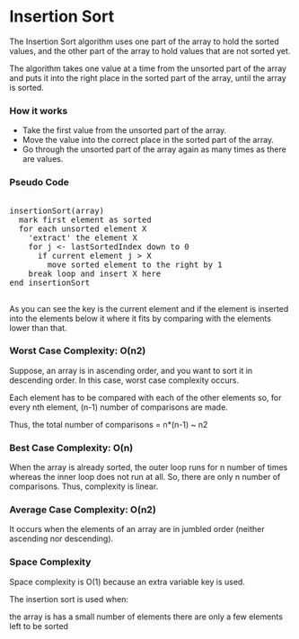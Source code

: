 # Insertion Sort
The Insertion Sort algorithm uses one part of the array to hold the sorted values, and the other part of the array to hold values that are not sorted yet.


The algorithm takes one value at a time from the unsorted part of the array and puts it into the right place in the sorted part of the array, until the array is sorted.

### How it works
- Take the first value from the unsorted part of the array.
- Move the value into the correct place in the sorted part of the array.
- Go through the unsorted part of the array again as many times as there are values.

### Pseudo Code
<pre>
  
insertionSort(array)
  mark first element as sorted
  for each unsorted element X
    'extract' the element X
    for j <- lastSortedIndex down to 0
      if current element j > X
        move sorted element to the right by 1
    break loop and insert X here
end insertionSort
      
</pre>

As you can see the key is the current element and if the element is inserted into the elements below it where it fits by comparing with the elements lower than that.

### Worst Case Complexity: O(n2)
Suppose, an array is in ascending order, and you want to sort it in descending order. In this case, worst case complexity occurs.

Each element has to be compared with each of the other elements so, for every nth element, (n-1) number of comparisons are made.

Thus, the total number of comparisons = n*(n-1) ~ n2
### Best Case Complexity: O(n)
When the array is already sorted, the outer loop runs for n number of times whereas the inner loop does not run at all. So, there are only n number of comparisons. Thus, complexity is linear.
### Average Case Complexity: O(n2)
It occurs when the elements of an array are in jumbled order (neither ascending nor descending).
### Space Complexity

Space complexity is O(1) because an extra variable key is used.

The insertion sort is used when:

the array is has a small number of elements
there are only a few elements left to be sorted
